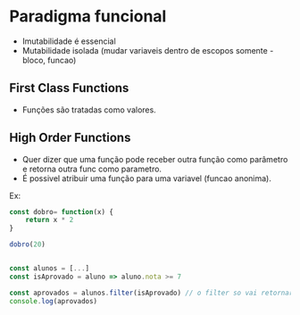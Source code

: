 # Paradigma funcional

- Imutabilidade é essencial
- Mutabilidade isolada (mudar variaveis dentro de escopos somente - bloco, funcao)

## First Class Functions

- Funções são tratadas como valores.

## High Order Functions

- Quer dizer que uma função pode receber outra função como parâmetro e retorna outra func como parametro.
- É possivel atribuir uma função para uma variavel (funcao anonima).

Ex:

```javascript
const dobro= function(x) {
    return x * 2
}

dobro(20)


const alunos = [...]
const isAprovado = aluno => aluno.nota >= 7

const aprovados = alunos.filter(isAprovado) // o filter so vai retornar os elementos do array que, quando passados pela funcao isAprovado retornaram TRUE
console.log(aprovados)

```
